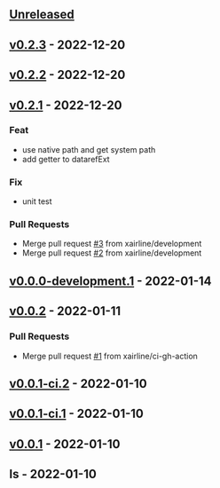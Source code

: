 <a name="unreleased"></a>
## [Unreleased]


<a name="v0.2.3"></a>
## [v0.2.3] - 2022-12-20

<a name="v0.2.2"></a>
## [v0.2.2] - 2022-12-20

<a name="v0.2.1"></a>
## [v0.2.1] - 2022-12-20
### Feat
- use native path and get system path
- add getter to datarefExt

### Fix
- unit test

### Pull Requests
- Merge pull request [#3](https://github.com/xairline/goxairline/issues/3) from xairline/development
- Merge pull request [#2](https://github.com/xairline/goxairline/issues/2) from xairline/development


<a name="v0.0.0-development.1"></a>
## [v0.0.0-development.1] - 2022-01-14

<a name="v0.0.2"></a>
## [v0.0.2] - 2022-01-11
### Pull Requests
- Merge pull request [#1](https://github.com/xairline/goxairline/issues/1) from xairline/ci-gh-action


<a name="v0.0.1-ci.2"></a>
## [v0.0.1-ci.2] - 2022-01-10

<a name="v0.0.1-ci.1"></a>
## [v0.0.1-ci.1] - 2022-01-10

<a name="v0.0.1"></a>
## [v0.0.1] - 2022-01-10

<a name="ls"></a>
## ls - 2022-01-10

[Unreleased]: https://github.com/xairline/goxairline/compare/v0.2.3...HEAD
[v0.2.3]: https://github.com/xairline/goxairline/compare/v0.2.2...v0.2.3
[v0.2.2]: https://github.com/xairline/goxairline/compare/v0.2.1...v0.2.2
[v0.2.1]: https://github.com/xairline/goxairline/compare/v0.0.0-development.1...v0.2.1
[v0.0.0-development.1]: https://github.com/xairline/goxairline/compare/v0.0.2...v0.0.0-development.1
[v0.0.2]: https://github.com/xairline/goxairline/compare/v0.0.1-ci.2...v0.0.2
[v0.0.1-ci.2]: https://github.com/xairline/goxairline/compare/v0.0.1-ci.1...v0.0.1-ci.2
[v0.0.1-ci.1]: https://github.com/xairline/goxairline/compare/v0.0.1...v0.0.1-ci.1
[v0.0.1]: https://github.com/xairline/goxairline/compare/ls...v0.0.1
